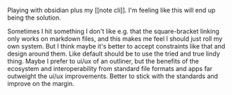 Playing with obsidian plus my [[note cli]]. I'm feeling like this will end up being the solution.

Sometimes I hit something I don't like e.g. that the square-bracket linking only works on markdown files, and this makes me feel I should just roll my own system. But I think maybe it's better to accept constraints like that and design around them. Like default should be to use the tried and true lindy thing. Maybe I prefer to ui/ux of an outliner, but the benefits of the ecosystem and interoperability from standard file formats and apps far outweight the ui/ux improvements. Better to stick with the standards and improve on the margin.


